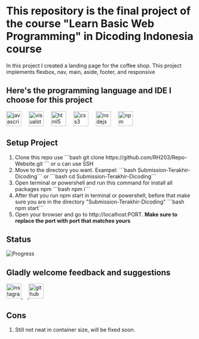 # This repository is the final project of the course "Learn Basic Web Programming" in Dicoding Indonesia course

<p>In this project I created a landing page for the coffee shop. This project implements flexbox, nav, main, aside, footer, and responsive</p>

## Here's the programming language and IDE I choose for this project
<div align="left">
  <img src="https://cdn.jsdelivr.net/gh/devicons/devicon/icons/javascript/javascript-original.svg" height="40" alt="javascript logo"  />
  <img width="12" />
  <img src="https://cdn.jsdelivr.net/gh/devicons/devicon/icons/visualstudio/visualstudio-plain.svg" height="40" alt="visualstudio logo"  />
  <img width="12" />
  <img src="https://cdn.jsdelivr.net/gh/devicons/devicon/icons/html5/html5-original.svg" height="40" alt="html5 logo"  />
  <img width="12" />
  <img src="https://cdn.jsdelivr.net/gh/devicons/devicon/icons/css3/css3-original.svg" height="40" alt="css3 logo"  />
  <img width="12" />
  <img src="https://cdn.jsdelivr.net/gh/devicons/devicon/icons/nodejs/nodejs-original.svg" height="40" alt="nodejs logo"  />
  <img width="12" />
  <img src="https://cdn.jsdelivr.net/gh/devicons/devicon/icons/npm/npm-original-wordmark.svg" height="40" alt="npm logo"  />
</div>

## Setup Project
<ol>
    <li>
    Clone this repo use 
    ```bash
    git clone https://github.com/RH203/Repo-Website.git
    ```
    or u can use SSH 
    </li>
    <li>
    Move to the directory you want. Exampel: ```bash
    Submission-Terakhir-Dicoding``` or 
    ```bash
    cd Submission-Terakhir-Dicoding```
    </li>
    <li>
    Open terminal or powershell and run this command for install all packages npm
    ```bash
    npm i```
    </li>
    <li>
    After that you run npm start in terminal or powershell, before that make sure you are in the directory "Submission-Terakhir-Dicoding"
    ```bash
    npm start```
    </li>
    <li>
    Open your browser and go to http://localhost:PORT. <strong>Make sure to replace the port with port that matches yours</strong>
    </li>
</ol>

## Status
![Progress]( https://progress-bar.dev/100/?title=Progress)


## Gladly welcome feedback and suggestions 
<div align="left">
  <a href="https://www.instagram.com/raihan.nnn/?hl=en">
  <img src="https://cdn.simpleicons.org/instagram/E4405F" height="40" alt="instagram logo"  />
  </a>
  <a href="https://github.com/RH203">
  <img width="12" />
  <img src="https://skillicons.dev/icons?i=github" height="40" alt="github logo"  />
  </a>
</div>

## Cons
<ol>
<li>
Still not neat in container size, will be fixed soon.
</li>
</ol>